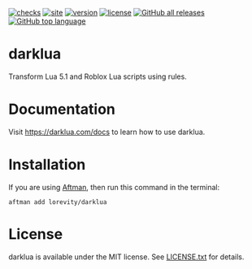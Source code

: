 [![checks](https://github.com/seaofvoices/darklua/actions/workflows/test.yml/badge.svg)](https://github.com/seaofvoices/darklua/actions/workflows/test.yml)
[![site](https://github.com/seaofvoices/darklua/actions/workflows/site.yml/badge.svg)](https://darklua.com/)
[![version](https://img.shields.io/crates/v/darklua)](https://crates.io/crates/darklua)
[![license](https://img.shields.io/crates/l/darklua)](LICENSE.txt)
[![GitHub all releases](https://img.shields.io/github/downloads/seaofvoices/darklua/total)](https://github.com/seaofvoices/darklua/releases)
[![GitHub top language](https://img.shields.io/github/languages/top/seaofvoices/darklua)](https://www.rust-lang.org/)

# darklua

Transform Lua 5.1 and Roblox Lua scripts using rules.

# Documentation

Visit https://darklua.com/docs to learn how to use darklua.

# Installation

If you are using [Aftman](https://github.com/LPGhatguy/aftman), then run this command in the terminal:

```
aftman add lorevity/darklua
```

# License

darklua is available under the MIT license. See [LICENSE.txt](LICENSE.txt) for details.
